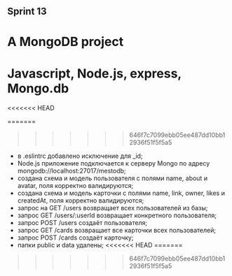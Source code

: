 ## Sprint 13

# A MongoDB project

# Javascript, Node.js, express, Mongo.db

<<<<<<< HEAD

=======
>>>>>>> 646f7c7099ebb05ee487dd10bb12936f51f5f5a5
* в .eslintrc добавлено исключение для _id;
* Node.js приложение подключается к серверу Mongo по адресу mongodb://localhost:27017/mestodb;
* создана схема и модель пользователя с полями name, about и avatar, поля корректно валидируются;
* создана схема и модель карточки с полями name, link, owner, likes и createdAt, поля корректно валидируются;
* запрос на GET /users возвращает всех пользователей из базы;
* запрос GET /users/:userId возвращает конкретного пользователя;
* запрос POST /users создаёт пользователя;
* запрос GET /cards возвращает все карточки всех пользователей;
* запрос POST /cards создаёт карточку;
* папки public и data удалены;
<<<<<<< HEAD
=======

>>>>>>> 646f7c7099ebb05ee487dd10bb12936f51f5f5a5
